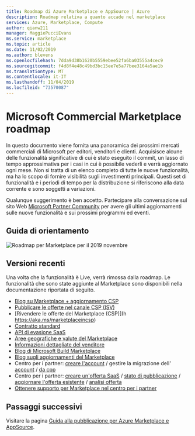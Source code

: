 ```yaml
---
title: Roadmap di Azure Marketplace e AppSource | Azure
description: Roadmap relativa a quanto accade nel marketplace
services: Azure, Marketplace, Compute
author: qianw211
manager: MaggiePucciEvans
ms.service: marketplace
ms.topic: article
ms.date: 11/02/2019
ms.author: blevens
ms.openlocfilehash: 7dda9d38b1620b5559ebee52fa6ba03555a4cec9
ms.sourcegitcommit: f4d8f4e48c49bd3bc15ee7e5a77bee3164a5ae1b
ms.translationtype: MT
ms.contentlocale: it-IT
ms.lasthandoff: 11/04/2019
ms.locfileid: "73570087"
---
```

# <a name="microsoft-commercial-marketplace-roadmap"></a>Microsoft Commercial Marketplace roadmap

In questo documento viene fornita una panoramica dei prossimi mercati commerciali di Microsoft per editori, venditori e clienti. Acquisisce alcune delle funzionalità significative di cui è stato eseguito il commit, un lasso di tempo approssimativa per i casi in cui è possibile vederli e verrà aggiornato ogni mese. Non si tratta di un elenco completo di tutte le nuove funzionalità, ma ha lo scopo di fornire visibilità sugli investimenti principali. Questi set di funzionalità e i periodi di tempo per la distribuzione si riferiscono alla data corrente e sono soggetti a variazioni.

Qualunque suggerimento è ben accetto. Partecipare alla conversazione sul sito Web [Microsoft Partner Community](https://www.microsoftpartnercommunity.com/) per avere gli ultimi aggiornamenti sulle nuove funzionalità e sui prossimi programmi ed eventi.

## <a name="roadmap"></a>Guida di orientamento
![Roadmap per Marketplace per il 2019 novembre](./media/marketplace-publishers-guide/roadmap-nov19.png)

## <a name="recent-releases"></a>Versioni recenti

Una volta che la funzionalità è Live, verrà rimossa dalla roadmap. Le funzionalità che sono state aggiunte al Marketplace sono disponibili nella documentazione riportata di seguito.

* [Blog su Marketplace + aggiornamento CSP](https://aka.ms/marketplacemarchupdateblog)
* [Pubblicare le offerte nel canale CSP (ISV)](https://aka.ms/publishtocsp)
* [Rivendere le offerte del Marketplace (CSP)](h https://aka.ms/marketplaceincsp)
* [Contratto standard](https://aka.ms/standardcontract)
* [API di evasione SaaS](https://aka.ms/saasapiv2)
* [Aree geografiche e valute del Marketplace](https://aka.ms/marketplacegeos)
* [Informazioni dettagliate del venditore](https://docs.microsoft.com/azure/marketplace/cloud-partner-portal-orig/si-changes)
* [Blog di Microsoft Build Marketplace](https://aka.ms/marketplacebuildblog)
* [Blog sugli aggiornamenti del Marketplace](https://azure.microsoft.com/blog/microsoft-commercial-marketplace-updates-may-2019/)
* Centro per i partner: [creare l'account](https://docs.microsoft.com/azure/marketplace/partner-center-portal/create-account) / gestire la migrazione dell' [account](https://docs.microsoft.com/azure/marketplace/partner-center-portal/manage-account) / [da cpp](https://docs.microsoft.com/azure/marketplace/partner-center-portal/account-migration-from-cpp-to-pc)
* Centro per i partner: [creare un'offerta SaaS](https://docs.microsoft.com/azure/marketplace/partner-center-portal/create-new-saas-offer) / [stato di pubblicazione](https://docs.microsoft.com/azure/marketplace/partner-center-portal/publishing-status
) / [aggiornare l'offerta esistente](https://docs.microsoft.com/azure/marketplace/partner-center-portal/update-existing-offer) / [analisi offerta](https://docs.microsoft.com/azure/marketplace/partner-center-portal/analytics)
* [Ottenere supporto per Marketplace nel centro per i partner](https://docs.microsoft.com/azure/marketplace/partner-center-portal/support)

## <a name="next-steps"></a>Passaggi successivi

Visitare la pagina [Guida alla pubblicazione per Azure Marketplace e AppSource](https://docs.microsoft.com/azure/marketplace/marketplace-publishers-guide).

